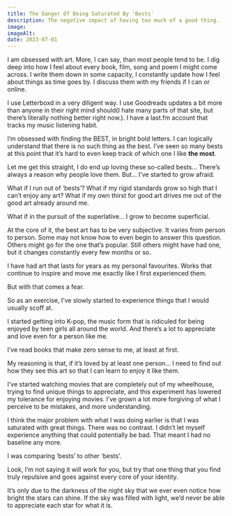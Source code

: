```yaml
---
title: The Danger Of Being Saturated By 'Bests'
description: The negative impact of having too much of a good thing.
image:
imageAlt:
date: 2023-07-01
---
```


I am obsessed with art. More, I can say, than most people tend to be. I dig deep into how I feel about every book, film, song and poem I might come across. I write them down in some capacity, I constantly update how I feel about things as time goes by. I discuss them with my friends if I can or online.

I use Letterboxd in a very diligent way. I use Goodreads updates a bit more than anyone in their right mind should(I hate many parts of that site, but there’s literally nothing better right now.). I have a last.fm account that tracks my music listening habit.

I’m obsessed with finding the BEST, in bright bold letters. I can logically understand that there is no such thing as the best. I’ve seen so many bests at this point that it’s hard to even keep track of which one I like **the most**.

Let me get this straight, I do end up loving these so-called bests… There’s always a reason why people love them. But… I’ve started to grow afraid.

What if I run out of ‘bests’? What if my rigid standards grow so high that I can’t enjoy any art? What if my own thirst for good art drives me out of the good art already around me.

What if in the pursuit of the superlative… I grow to become superficial.

At the core of it, the best art has to be very subjective. It varies from person to person. Some may not know how to even begin to answer this question. Others might go for the one that’s popular. Still others might have had one, but it changes constantly every few months or so.

I have had art that lasts for years as my personal favourites. Works that continue to inspire and move me exactly like I first experienced them.

But with that comes a fear.

So as an exercise, I’ve slowly started to experience things that I would usually scoff at.

I started getting into K-pop, the music form that is ridiculed for being enjoyed by teen girls all around the world. And there’s a lot to appreciate and love even for a person like me.

I’ve read books that make zero sense to me, at least at first.

My reasoning is that, if it’s loved by at least one person… I need to find out how they see this art so that I can learn to enjoy it like them.

I’ve started watching movies that are completely out of my wheelhouse, trying to find unique things to appreciate, and this experiment has lowered my tolerance for enjoying movies. I’ve grown a lot more forgiving of what I perceive to be mistakes, and more understanding.

I think the major problem with what I was doing earlier is that I was saturated with great things. There was no contrast. I didn’t let myself experience anything that could potentially be bad. That meant I had no baseline any more.

I was comparing ‘bests’ to other ‘bests’.

Look, I’m not saying it will work for you, but try that one thing that you find truly repulsive and goes against every core of your identity.

It’s only due to the darkness of the night sky that we ever even notice how bright the stars can shine. If the sky was filled with light, we’d never be able to appreciate each star for what it is.
